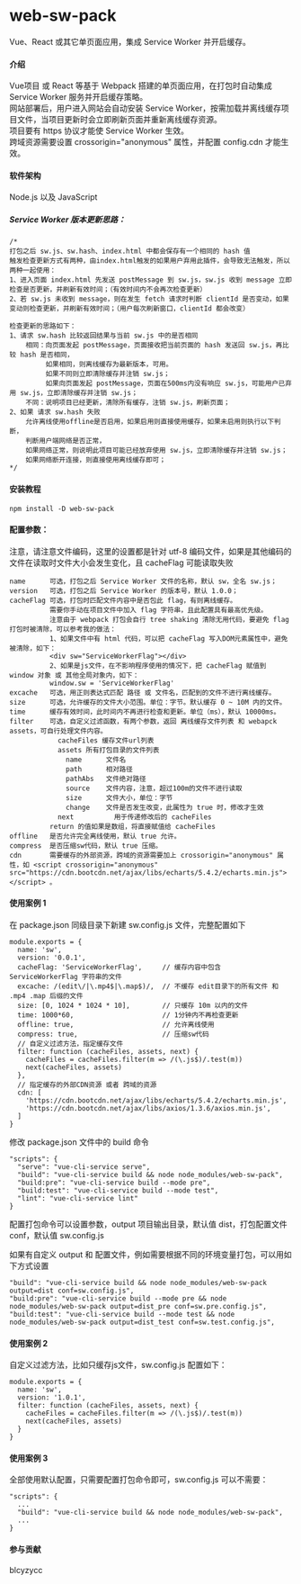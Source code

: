 # web-sw-pack

Vue、React 或其它单页面应用，集成 Service Worker 并开启缓存。<br>

#### 介绍

Vue项目 或 React 等基于 Webpack 搭建的单页面应用，在打包时自动集成 Service Worker 服务并开启缓存策略。<br>
网站部署后，用户进入网站会自动安装 Service Worker，按需加载并离线缓存项目文件，当项目更新时会立即刷新页面并重新离线缓存资源。<br>
项目要有 https 协议才能使 Service Worker 生效。<br>
跨域资源需要设置 crossorigin="anonymous" 属性，并配置 config.cdn 才能生效。<br>


#### 软件架构

Node.js 以及 JavaScript


##### Service Worker 版本更新思路：
```
/*
打包之后 sw.js、sw.hash、index.html 中都会保存有一个相同的 hash 值
触发检查更新方式有两种，由index.html触发的如果用户弃用此插件，会导致无法触发，所以两种一起使用：
1、进入页面 index.html 先发送 postMessage 到 sw.js，sw.js 收到 message 立即检查是否更新，并刷新有效时间；（有效时间内不会再次检查更新）
2、若 sw.js 未收到 message，则在发生 fetch 请求时判断 clientId 是否变动，如果变动则检查更新，并刷新有效时间；（用户每次刷新窗口，clientId 都会改变）

检查更新的思路如下：
1、请求 sw.hash 比较返回结果与当前 sw.js 中的是否相同
    相同：向页面发起 postMessage，页面接收把当前页面的 hash 发送回 sw.js，再比较 hash 是否相同，
         如果相同，则离线缓存为最新版本，可用。
         如果不同则立即清除缓存并注销 sw.js；
         如果向页面发起 postMessage，页面在500ms内没有响应 sw.js，可能用户已弃用 sw.js，立即清除缓存并注销 sw.js；
    不同：说明项目已经更新，清除所有缓存，注销 sw.js，刷新页面；
2、如果 请求 sw.hash 失败
    允许离线使用offline是否启用，如果启用则直接使用缓存，如果未启用则执行以下判断，
    判断用户端网络是否正常，
    如果网络正常，则说明此项目可能已经放弃使用 sw.js，立即清除缓存并注销 sw.js；
    如果网络断开连接，则直接使用离线缓存即可；
*/
```

#### 安装教程
```
npm install -D web-sw-pack
```


#### 配置参数：

注意，请注意文件编码，这里的设置都是针对 utf-8 编码文件，如果是其他编码的文件在读取时文件大小会发生变化，且 cacheFlag 可能读取失败

```
name      可选，打包之后 Service Worker 文件的名称，默认 sw，全名 sw.js；
version   可选，打包之后 Service Worker 的版本号，默认 1.0.0；
cacheFlag 可选，打包时匹配文件内容中是否包此 flag，有则离线缓存。
          需要你手动在项目文件中加入 flag 字符串，且此配置具有最高优先级。
          注意由于 webpack 打包会自行 tree shaking 清除无用代码，要避免 flag 打包时被清除，可以参考我的做法：
          1、如果文件中有 html 代码，可以把 cacheFlag 写入DOM元素属性中，避免被清除，如下：
          <div sw="ServiceWorkerFlag"></div>
          2、如果是js文件，在不影响程序使用的情况下，把 cacheFlag 赋值到 window 对象 或 其他全局对象内，如下：
          window.sw = 'ServiceWorkerFlag'
excache   可选，用正则表达式匹配 路径 或 文件名，匹配到的文件不进行离线缓存。
size      可选，允许缓存的文件大小范围。单位：字节。默认缓存 0 ~ 10M 内的文件。
time      缓存有效时间，此时间内不再进行检查和更新。单位（ms），默认 10000ms。
filter    可选，自定义过滤函数，有两个参数，返回 离线缓存文件列表 和 webapck assets，可自行处理文件内容。
            cacheFiles 缓存文件url列表
            assets 所有打包目录的文件列表
              name      文件名
              path      相对路径
              pathAbs   文件绝对路径
              source    文件内容，注意，超过100m的文件不进行读取
              size      文件大小，单位：字节
              change    文件是否发生改变，此属性为 true 时，修改才生效
            next          用于传递修改后的 cacheFiles
          return 的值如果是数组，将直接赋值给 cacheFiles
offline   是否允许完全离线使用，默认 true 允许。
compress  是否压缩sw代码，默认 true 压缩。
cdn       需要缓存的外部资源，跨域的资源需要加上 crossorigin="anonymous" 属性，如 <script crossorigin="anonymous" src="https://cdn.bootcdn.net/ajax/libs/echarts/5.4.2/echarts.min.js"></script> 。
```


#### 使用案例 1

在 package.json 同级目录下新建 sw.config.js 文件，完整配置如下

```
module.exports = {
  name: 'sw',
  version: '0.0.1',
  cacheFlag: 'ServiceWorkerFlag',     // 缓存内容中包含 ServiceWorkerFlag 字符串的文件
  excache: /(edit\/|\.mp4$|\.map$)/,  // 不缓存 edit目录下的所有文件 和 .mp4 .map 后缀的文件
  size: [0, 1024 * 1024 * 10],        // 只缓存 10m 以内的文件
  time: 1000*60,                      // 1分钟内不再检查更新
  offline: true,                      // 允许离线使用
  compress: true,                     // 压缩sw代码
  // 自定义过滤方法，指定缓存文件
  filter: function (cacheFiles, assets, next) {
    cacheFiles = cacheFiles.filter(m => /(\.js$)/.test(m))
    next(cacheFiles, assets)
  },
  // 指定缓存的外部CDN资源 或者 跨域的资源
  cdn: [
    'https://cdn.bootcdn.net/ajax/libs/echarts/5.4.2/echarts.min.js',
    'https://cdn.bootcdn.net/ajax/libs/axios/1.3.6/axios.min.js',
  ]
}
```

修改 package.json 文件中的 build 命令

```
"scripts": {
  "serve": "vue-cli-service serve",
  "build": "vue-cli-service build && node node_modules/web-sw-pack",
  "build:pre": "vue-cli-service build --mode pre",
  "build:test": "vue-cli-service build --mode test",
  "lint": "vue-cli-service lint"
}
```


配置打包命令可以设置参数，output 项目输出目录，默认值 dist，打包配置文件 conf，默认值 sw.config.js

如果有自定义 output 和 配置文件，例如需要根据不同的环境变量打包，可以用如下方式设置
```
"build": "vue-cli-service build && node node_modules/web-sw-pack output=dist conf=sw.config.js",
"build:pre": "vue-cli-service build --mode pre && node node_modules/web-sw-pack output=dist_pre conf=sw.pre.config.js",
"build:test": "vue-cli-service build --mode test && node node_modules/web-sw-pack output=dist_test conf=sw.test.config.js",
```


#### 使用案例 2

自定义过滤方法，比如只缓存js文件，sw.config.js 配置如下：

```
module.exports = {
  name: 'sw',
  version: '1.0.1',
  filter: function (cacheFiles, assets, next) {
    cacheFiles = cacheFiles.filter(m => /(\.js$)/.test(m))
    next(cacheFiles, assets)
  }
}
```


#### 使用案例 3

全部使用默认配置，只需要配置打包命令即可，sw.config.js 可以不需要：

```
"scripts": {
  ...
  "build": "vue-cli-service build && node node_modules/web-sw-pack",
  ...
}
```


#### 参与贡献
blcyzycc

